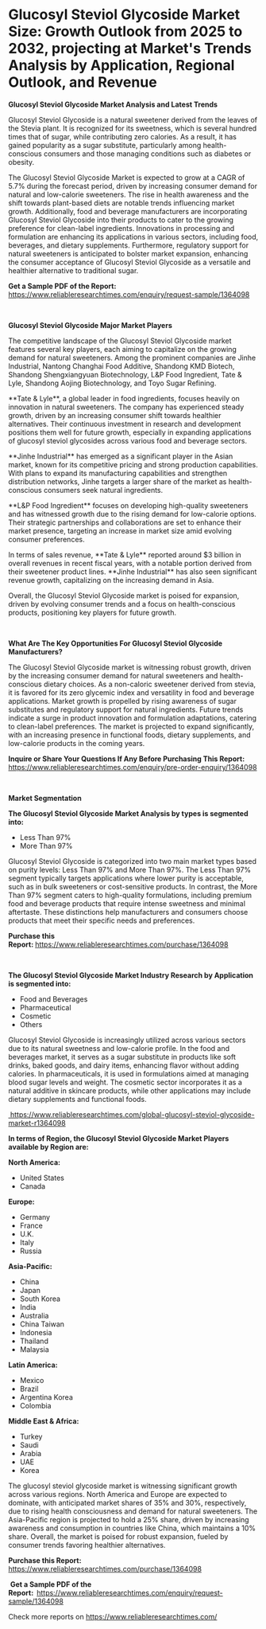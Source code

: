 <p><h1>Glucosyl Steviol Glycoside Market Size: Growth Outlook from 2025 to 2032, projecting at Market's Trends Analysis by Application, Regional Outlook, and Revenue</h1></p><p><strong>Glucosyl Steviol Glycoside Market Analysis and Latest Trends</strong></p>
<p><p>Glucosyl Steviol Glycoside is a natural sweetener derived from the leaves of the Stevia plant. It is recognized for its sweetness, which is several hundred times that of sugar, while contributing zero calories. As a result, it has gained popularity as a sugar substitute, particularly among health-conscious consumers and those managing conditions such as diabetes or obesity. </p><p>The Glucosyl Steviol Glycoside Market is expected to grow at a CAGR of 5.7% during the forecast period, driven by increasing consumer demand for natural and low-calorie sweeteners. The rise in health awareness and the shift towards plant-based diets are notable trends influencing market growth. Additionally, food and beverage manufacturers are incorporating Glucosyl Steviol Glycoside into their products to cater to the growing preference for clean-label ingredients. Innovations in processing and formulation are enhancing its applications in various sectors, including food, beverages, and dietary supplements. Furthermore, regulatory support for natural sweeteners is anticipated to bolster market expansion, enhancing the consumer acceptance of Glucosyl Steviol Glycoside as a versatile and healthier alternative to traditional sugar.</p></p>
<p><strong>Get a Sample PDF of the Report:&nbsp;</strong> <a href="https://www.reliableresearchtimes.com/enquiry/request-sample/1364098?utm_campaign=2275&utm_medium=2&utm_source=Github&utm_content=ia&utm_term=07042025&utm_id=glucosyl-steviol-glycoside">https://www.reliableresearchtimes.com/enquiry/request-sample/1364098</a></p>
<p>&nbsp;</p>
<p><strong>Glucosyl Steviol Glycoside Major Market Players</strong></p>
<p><p>The competitive landscape of the Glucosyl Steviol Glycoside market features several key players, each aiming to capitalize on the growing demand for natural sweeteners. Among the prominent companies are Jinhe Industrial, Nantong Changhai Food Additive, Shandong KMD Biotech, Shandong Shengxiangyuan Biotechnology, L&P Food Ingredient, Tate & Lyle, Shandong Aojing Biotechnology, and Toyo Sugar Refining.</p><p>**Tate & Lyle**, a global leader in food ingredients, focuses heavily on innovation in natural sweeteners. The company has experienced steady growth, driven by an increasing consumer shift towards healthier alternatives. Their continuous investment in research and development positions them well for future growth, especially in expanding applications of glucosyl steviol glycosides across various food and beverage sectors.</p><p>**Jinhe Industrial** has emerged as a significant player in the Asian market, known for its competitive pricing and strong production capabilities. With plans to expand its manufacturing capabilities and strengthen distribution networks, Jinhe targets a larger share of the market as health-conscious consumers seek natural ingredients.</p><p>**L&P Food Ingredient** focuses on developing high-quality sweeteners and has witnessed growth due to the rising demand for low-calorie options. Their strategic partnerships and collaborations are set to enhance their market presence, targeting an increase in market size amid evolving consumer preferences.</p><p>In terms of sales revenue, **Tate & Lyle** reported around $3 billion in overall revenues in recent fiscal years, with a notable portion derived from their sweetener product lines. **Jinhe Industrial** has also seen significant revenue growth, capitalizing on the increasing demand in Asia.</p><p>Overall, the Glucosyl Steviol Glycoside market is poised for expansion, driven by evolving consumer trends and a focus on health-conscious products, positioning key players for future growth.</p></p>
<p>&nbsp;</p>
<p><strong>What Are The Key Opportunities For Glucosyl Steviol Glycoside Manufacturers?</strong></p>
<p><p>The Glucosyl Steviol Glycoside market is witnessing robust growth, driven by the increasing consumer demand for natural sweeteners and health-conscious dietary choices. As a non-caloric sweetener derived from stevia, it is favored for its zero glycemic index and versatility in food and beverage applications. Market growth is propelled by rising awareness of sugar substitutes and regulatory support for natural ingredients. Future trends indicate a surge in product innovation and formulation adaptations, catering to clean-label preferences. The market is projected to expand significantly, with an increasing presence in functional foods, dietary supplements, and low-calorie products in the coming years.</p></p>
<p><strong>Inquire or Share Your Questions If Any Before Purchasing This Report:</strong> <a href="https://www.reliableresearchtimes.com/enquiry/pre-order-enquiry/1364098?utm_campaign=2275&utm_medium=2&utm_source=Github&utm_content=ia&utm_term=07042025&utm_id=glucosyl-steviol-glycoside">https://www.reliableresearchtimes.com/enquiry/pre-order-enquiry/1364098</a></p>
<p>&nbsp;</p>
<p><strong>Market Segmentation</strong></p>
<p><strong>The Glucosyl Steviol Glycoside Market Analysis by types is segmented into:</strong></p>
<p><ul><li>Less Than 97%</li><li>More Than 97%</li></ul></p>
<p><p>Glucosyl Steviol Glycoside is categorized into two main market types based on purity levels: Less Than 97% and More Than 97%. The Less Than 97% segment typically targets applications where lower purity is acceptable, such as in bulk sweeteners or cost-sensitive products. In contrast, the More Than 97% segment caters to high-quality formulations, including premium food and beverage products that require intense sweetness and minimal aftertaste. These distinctions help manufacturers and consumers choose products that meet their specific needs and preferences.</p></p>
<p><strong>Purchase this Report:&nbsp;</strong><a href="https://www.reliableresearchtimes.com/purchase/1364098?utm_campaign=2275&utm_medium=2&utm_source=Github&utm_content=ia&utm_term=07042025&utm_id=glucosyl-steviol-glycoside">https://www.reliableresearchtimes.com/purchase/1364098</a></p>
<p>&nbsp;</p>
<p><strong>The Glucosyl Steviol Glycoside Market Industry Research by Application is segmented into:</strong></p>
<p><ul><li>Food and Beverages</li><li>Pharmaceutical</li><li>Cosmetic</li><li>Others</li></ul></p>
<p><p>Glucosyl Steviol Glycoside is increasingly utilized across various sectors due to its natural sweetness and low-calorie profile. In the food and beverages market, it serves as a sugar substitute in products like soft drinks, baked goods, and dairy items, enhancing flavor without adding calories. In pharmaceuticals, it is used in formulations aimed at managing blood sugar levels and weight. The cosmetic sector incorporates it as a natural additive in skincare products, while other applications may include dietary supplements and functional foods.</p></p>
<p><a href="https://www.reliableresearchtimes.com/global-glucosyl-steviol-glycoside-market-r1364098?utm_campaign=2275&utm_medium=2&utm_source=Github&utm_content=ia&utm_term=07042025&utm_id=glucosyl-steviol-glycoside">&nbsp;https://www.reliableresearchtimes.com/global-glucosyl-steviol-glycoside-market-r1364098</a></p>
<p><strong>In terms of Region, the Glucosyl Steviol Glycoside Market Players available by Region are:</strong></p>
<p>
    <p> <strong> North America: </strong>
        <ul>
            <li>United States</li>
            <li>Canada</li>
        </ul>
        </p> 
    <p> <strong> Europe: </strong>
        <ul>
            <li>Germany</li>
            <li>France</li>
            <li>U.K.</li>
            <li>Italy</li>
            <li>Russia</li>
        </ul>
        </p> 
    <p> <strong> Asia-Pacific: </strong>
        <ul>
            <li>China</li>
            <li>Japan</li>
            <li>South Korea</li>
            <li>India</li>
            <li>Australia</li>
            <li>China Taiwan</li>
            <li>Indonesia</li>
            <li>Thailand</li>
            <li>Malaysia</li>
        </ul>
        </p> 
    <p> <strong> Latin America: </strong>
        <ul>
            <li>Mexico</li>
            <li>Brazil</li>
            <li>Argentina Korea</li>
            <li>Colombia</li>
        </ul>
        </p> 
    <p> <strong> Middle East & Africa: </strong>
        <ul>
            <li>Turkey</li>
            <li>Saudi</li>
            <li>Arabia</li>
            <li>UAE</li>
            <li>Korea</li>
        </ul>
    </p>
    </p>
<p><p>The glucosyl steviol glycoside market is witnessing significant growth across various regions. North America and Europe are expected to dominate, with anticipated market shares of 35% and 30%, respectively, due to rising health consciousness and demand for natural sweeteners. The Asia-Pacific region is projected to hold a 25% share, driven by increasing awareness and consumption in countries like China, which maintains a 10% share. Overall, the market is poised for robust expansion, fueled by consumer trends favoring healthier alternatives.</p></p>
<p><strong>Purchase this Report: </strong><a href="https://www.reliableresearchtimes.com/purchase/1364098?utm_campaign=2275&utm_medium=2&utm_source=Github&utm_content=ia&utm_term=07042025&utm_id=glucosyl-steviol-glycoside">https://www.reliableresearchtimes.com/purchase/1364098</a></p>
<p>&nbsp;<strong>Get a Sample PDF of the Report:&nbsp;&nbsp;</strong><a href="https://www.reliableresearchtimes.com/enquiry/request-sample/1364098?utm_campaign=2275&utm_medium=2&utm_source=Github&utm_content=ia&utm_term=07042025&utm_id=glucosyl-steviol-glycoside">https://www.reliableresearchtimes.com/enquiry/request-sample/1364098</a></p>
<p><strong></strong></p>
<p>Check more reports on <a href="https://www.reliableresearchtimes.com/?utm_campaign=2275&utm_medium=2&utm_source=Github&utm_content=ia&utm_term=07042025&utm_id=glucosyl-steviol-glycoside">https://www.reliableresearchtimes.com/</a></p>